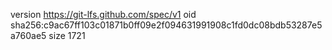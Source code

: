 version https://git-lfs.github.com/spec/v1
oid sha256:c9ac67ff103c01871b0ff09e2f094631991908c1fd0dc08bdb53287e5a760ae5
size 1721
